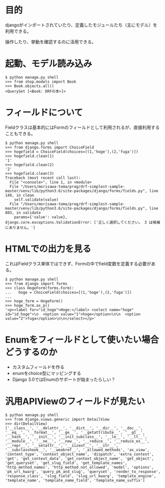 # 目的
djangoがインポートされていたり、定義したモジュールたち（主にモデル）を利用できる。

操作したり、挙動を確認するのに活用できる。

# 起動、モデル読み込み
```
$ python manage.py shell
>>> from shop.models import Book
>>> Book.objects.all()
<QuerySet [<Book: DRFの本>]>
```

# フィールドについて
Fieldクラスは基本的にはFormのフィールドとして利用されるが、直接利用することもできる。

```
$ python manage.py shell
>>> from django.forms import ChoiceField
>>> hogefield = ChoiceField(choices=[(1,'hoge'),(2,'fuga')])
>>> hogefield.clean(1)
'1'
>>> hogefield.clean(2)
'2'
>>> hogefield.clean(3)
Traceback (most recent call last):
  File "<console>", line 1, in <module>
  File "/Users/morisawa-toma/prog/drf-simplest-sample-master/venv/lib/python3.6/site-packages/django/forms/fields.py", line 149, in clean
    self.validate(value)
  File "/Users/morisawa-toma/prog/drf-simplest-sample-master/venv/lib/python3.6/site-packages/django/forms/fields.py", line 803, in validate
    params={'value': value},
django.core.exceptions.ValidationError: ['正しく選択してください。 3 は候補にありません。']
```

# HTMLでの出力を見る
これはFieldクラス単体ではできず、Formの中でfield変数を定義する必要がある。

```
$ python manage.py shell
>>> from django import forms
>>> class HogeForm(forms.Form):
...   hoge = ChoiceField(choices=[(1,'hoge'),(2,'fuga')])
...
>>> hoge_form = HogeForm()
>>> hoge_form.as_p()
'<p><label for="id_hoge">Hoge:</label> <select name="hoge" id="id_hoge">\n  <option value="1">hoge</option>\n\n  <option value="2">fuga</option>\n\n</select></p>'
```

# Enumをフィールドとして使いたい場合どうするのか
 - カスタムフィールドを作る
 - enumをchoice型にマッピングする
 - Django 3.0ではEnumのサポートが始まったらしい？

# 汎用APIViewのフィールドが見たい
```
$ python manage.py shell
>>> from django.views.generic import DetailView
>>> dir(DetailView)
['__class__', '__delattr__', '__dict__', '__dir__', '__doc__', '__eq__', '__format__', '__ge__', '__getattribute__', '__gt__', '__hash__', '__init__', '__init_subclass__', '__le__', '__lt__', '__module__', '__ne__', '__new__', '__reduce__', '__reduce_ex__', '__repr__', '__setattr__', '__sizeof__', '__str__', '__subclasshook__', '__weakref__', '_allowed_methods', 'as_view', 'content_type', 'context_object_name', 'dispatch', 'extra_context', 'get', 'get_context_data', 'get_context_object_name', 'get_object', 'get_queryset', 'get_slug_field', 'get_template_names', 'http_method_names', 'http_method_not_allowed', 'model', 'options', 'pk_url_kwarg', 'query_pk_and_slug', 'queryset', 'render_to_response', 'response_class', 'slug_field', 'slug_url_kwarg', 'template_engine', 'template_name', 'template_name_field', 'template_name_suffix']
```
